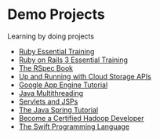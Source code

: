 Demo Projects
=============

Learning by doing projects

* [Ruby Essential Training](http://www.lynda.com/sdk/Ruby-tutorials/essential-training/47905-2.html)
* [Ruby on Rails 3 Essential Training](http://www.lynda.com/sdk/Ruby-Rails-tutorials/Ruby-Rails-3-Essential-Training/55960-2.html)
* [The RSpec Book](http://www.amazon.com/The-RSpec-Book-Behaviour-Development/dp/1934356379)
* [Up and Running with Cloud Storage APIs](http://www.lynda.com/sdk/Azure-tutorials/Up-Running-Cloud-Storage-APIs/133320-2.html)
* [Google App Engine Tutorial](http://googcloudlabs.appspot.com/whatgae.html)
* [Java Multithreading](https://www.udemy.com/java-multithreading)
* [Servlets and JSPs](https://www.udemy.com/javawebtut/)
* [The Java Spring Tutorial](https://www.udemy.com/javaspring/)
* [Become a Certified Hadoop Developer](https://www.udemy.com/hadoop-tutorial/)
* [The Swift Programming Language](https://developer.apple.com/swift/)
